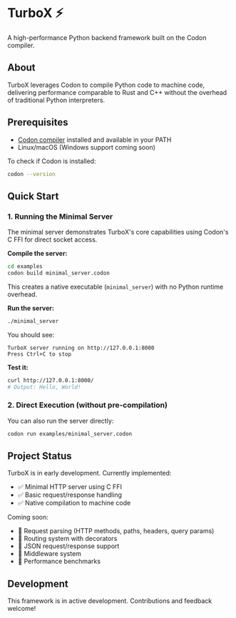 # TurboX ⚡

A high-performance Python backend framework built on the Codon compiler.

## About

TurboX leverages Codon to compile Python code to machine code, delivering performance comparable to Rust and C++ without the overhead of traditional Python interpreters.

## Prerequisites

- [Codon compiler](https://github.com/exaloop/codon) installed and available in your PATH
- Linux/macOS (Windows support coming soon)

To check if Codon is installed:
```bash
codon --version
```

## Quick Start

### 1. Running the Minimal Server

The minimal server demonstrates TurboX's core capabilities using Codon's C FFI for direct socket access.

**Compile the server:**
```bash
cd examples
codon build minimal_server.codon
```

This creates a native executable (`minimal_server`) with no Python runtime overhead.

**Run the server:**
```bash
./minimal_server
```

You should see:
```
TurboX server running on http://127.0.0.1:8000
Press Ctrl+C to stop
```

**Test it:**
```bash
curl http://127.0.0.1:8000/
# Output: Hello, World!
```

### 2. Direct Execution (without pre-compilation)

You can also run the server directly:
```bash
codon run examples/minimal_server.codon
```

## Project Status

TurboX is in early development. Currently implemented:

- ✅ Minimal HTTP server using C FFI
- ✅ Basic request/response handling
- ✅ Native compilation to machine code

Coming soon:
- 🔄 Request parsing (HTTP methods, paths, headers, query params)
- 🔄 Routing system with decorators
- 🔄 JSON request/response support
- 🔄 Middleware system
- 🔄 Performance benchmarks

## Development

This framework is in active development. Contributions and feedback welcome!

